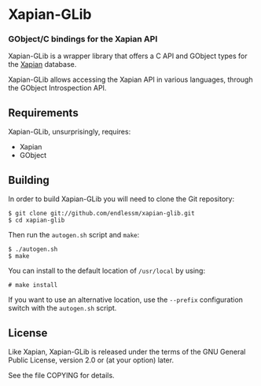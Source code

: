 # Xapian-GLib

### GObject/C bindings for the Xapian API

Xapian-GLib is a wrapper library that offers a C API and GObject types for
the [Xapian](http://xapian.org) database.

Xapian-GLib allows accessing the Xapian API in various languages, through
the GObject Introspection API.

## Requirements

Xapian-GLib, unsurprisingly, requires:

 * Xapian
 * GObject

## Building

In order to build Xapian-GLib you will need to clone the Git repository:

    $ git clone git://github.com/endlessm/xapian-glib.git
    $ cd xapian-glib

Then run the `autogen.sh` script and `make`:

    $ ./autogen.sh
    $ make

You can install to the default location of `/usr/local` by using:

    # make install

If you want to use an alternative location, use the `--prefix` configuration
switch with the `autogen.sh` script.

## License

Like Xapian, Xapian-GLib is released under the terms of the GNU General
Public License, version 2.0 or (at your option) later.

See the file COPYING for details.
